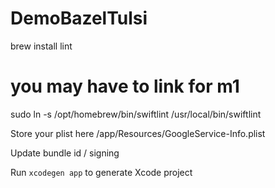 # DemoBazelTulsi


brew install lint
# you may have to link for m1 
sudo ln -s /opt/homebrew/bin/swiftlint /usr/local/bin/swiftlint

Store your plist here
/app/Resources/GoogleService-Info.plist

Update bundle id / signing

Run `xcodegen app` to generate Xcode project
